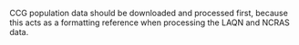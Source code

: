 CCG population data should be downloaded and processed first, because this acts as a formatting reference when processing the LAQN and NCRAS data.
